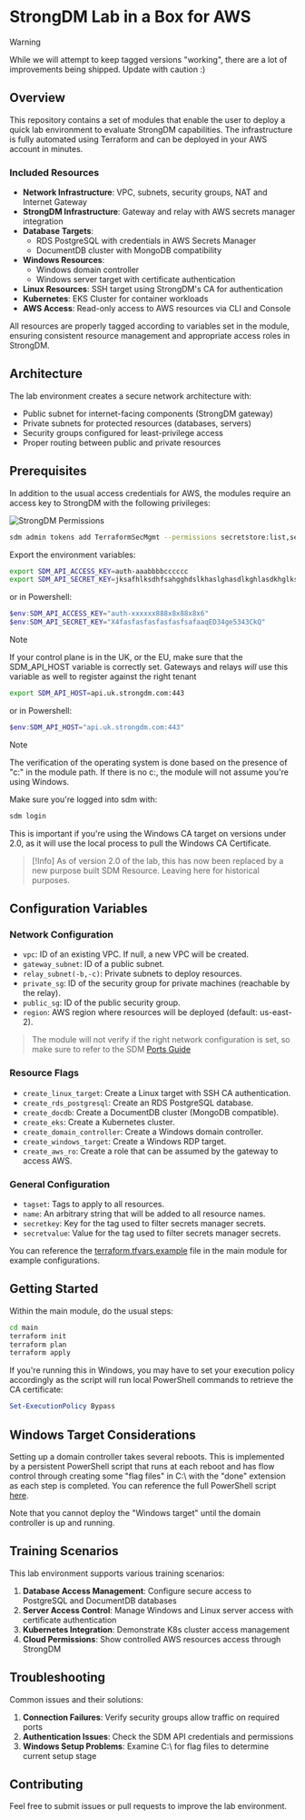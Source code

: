 # StrongDM Lab in a Box for AWS

> [!Warning]
> While we will attempt to keep tagged versions "working", there are a lot of improvements being shipped.
> Update with caution :)

## Overview

This repository contains a set of modules that enable the user to deploy a quick lab environment to evaluate StrongDM capabilities. The infrastructure is fully automated using Terraform and can be deployed in your AWS account in minutes.

### Included Resources

- **Network Infrastructure**: VPC, subnets, security groups, NAT and Internet Gateway
- **StrongDM Infrastructure**: Gateway and relay with AWS secrets manager integration
- **Database Targets**:
  - RDS PostgreSQL with credentials in AWS Secrets Manager
  - DocumentDB cluster with MongoDB compatibility
- **Windows Resources**:
  - Windows domain controller
  - Windows server target with certificate authentication
- **Linux Resources**: SSH target using StrongDM's CA for authentication
- **Kubernetes**: EKS Cluster for container workloads
- **AWS Access**: Read-only access to AWS resources via CLI and Console

All resources are properly tagged according to variables set in the module, ensuring consistent resource management and appropriate access roles in StrongDM.

## Architecture

The lab environment creates a secure network architecture with:
- Public subnet for internet-facing components (StrongDM gateway)
- Private subnets for protected resources (databases, servers)
- Security groups configured for least-privilege access
- Proper routing between public and private resources

## Prerequisites

In addition to the usual access credentials for AWS, the modules require an access key to StrongDM with the following privileges:

![StrongDM Permissions](doc/strongdm-permissions.png?raw=true)

```bash
sdm admin tokens add TerraformSecMgmt --permissions secretstore:list,secretstore:create,secretstore:update,secretstore:delete,organization:view_settings,relay:list,relay:create,policy:read,policy:write,datasource:list,datasource:create,datasource:update,datasource:delete,datasource:healthcheck,resourcelock:delete,resourcelock:list,accessrequest:requester,secretengine:create,secretengine:list,secretengine:delete,secretengine:update,managedsecret:list,managedsecret:update,managedsecret:create,managedsecret:read,managedsecret:delete --duration 648000 --type api
```

Export the environment variables:

```bash
export SDM_API_ACCESS_KEY=auth-aaabbbbcccccc
export SDM_API_SECRET_KEY=jksafhlksdhfsahgghdslkhaslghasdlkghlasdkhglkshg
```
or in Powershell:
```powershell
$env:SDM_API_ACCESS_KEY="auth-xxxxxx888x8x88x8x6"
$env:SDM_API_SECRET_KEY="X4fasfasfasfasfasfsafaaqED34ge5343CkQ"
```

> [!NOTE]
> If your control plane is in the UK, or the EU, make sure that the SDM_API_HOST variable is correctly set.
> Gateways and relays *will* use this variable as well to register against the right tenant

```bash
export SDM_API_HOST=api.uk.strongdm.com:443
```
or in Powershell:
```powershell
$env:SDM_API_HOST="api.uk.strongdm.com:443"
```

> [!NOTE]
> The verification of the operating system is done based on the presence of "c:" in the module path. If there is no c:,
> the module will not assume you're using Windows.

Make sure you're logged into sdm with:
```bash
sdm login
```
This is important if you're using the Windows CA target on versions under 2.0, as it will use the local process to pull the Windows CA Certificate. 

> [!Info]
> As of version 2.0 of the lab, this has now been replaced by a new purpose built SDM Resource. Leaving here for historical purposes.
> 

## Configuration Variables

### Network Configuration
- `vpc`: ID of an existing VPC. If null, a new VPC will be created.
- `gateway_subnet`: ID of a public subnet.
- `relay_subnet(-b,-c)`: Private subnets to deploy resources.
- `private_sg`: ID of the security group for private machines (reachable by the relay).
- `public_sg`: ID of the public security group.
- `region`: AWS region where resources will be deployed (default: us-east-2).

> The module will not verify if the right network configuration is set, so make sure to refer to the SDM [Ports Guide](https://www.strongdm.com/docs/admin/deployment/ports-guide/)

### Resource Flags
- `create_linux_target`: Create a Linux target with SSH CA authentication.
- `create_rds_postgresql`: Create an RDS PostgreSQL database.
- `create_docdb`: Create a DocumentDB cluster (MongoDB compatible).
- `create_eks`: Create a Kubernetes cluster.
- `create_domain_controller`: Create a Windows domain controller.
- `create_windows_target`: Create a Windows RDP target.
- `create_aws_ro`: Create a role that can be assumed by the gateway to access AWS.
 
### General Configuration
- `tagset`: Tags to apply to all resources.
- `name`: An arbitrary string that will be added to all resource names.
- `secretkey`: Key for the tag used to filter secrets manager secrets.
- `secretvalue`: Value for the tag used to filter secrets manager secrets.

You can reference the [terraform.tfvars.example](main/terraform.tfvars.example) file in the main module for example configurations.

## Getting Started

Within the main module, do the usual steps:

```bash
cd main
terraform init
terraform plan
terraform apply
``` 

If you're running this in Windows, you may have to set your execution policy accordingly as the script will run local PowerShell commands to retrieve the CA certificate:

```powershell
Set-ExecutionPolicy Bypass
```

## Windows Target Considerations



Setting up a domain controller takes several reboots. This is implemented by a persistent PowerShell script that runs at each reboot and has flow control through creating some "flag files" in C:\ with the "done" extension as each step is completed. You can reference the full PowerShell script [here](dc/install-dc.ps1.tpl).

Note that you cannot deploy the "Windows target" until the domain controller is up and running.

## Training Scenarios

This lab environment supports various training scenarios:

1. **Database Access Management**: Configure secure access to PostgreSQL and DocumentDB databases
2. **Server Access Control**: Manage Windows and Linux server access with certificate authentication
3. **Kubernetes Integration**: Demonstrate K8s cluster access management
4. **Cloud Permissions**: Show controlled AWS resources access through StrongDM

## Troubleshooting

Common issues and their solutions:

1. **Connection Failures**: Verify security groups allow traffic on required ports
2. **Authentication Issues**: Check the SDM API credentials and permissions
3. **Windows Setup Problems**: Examine C:\ for flag files to determine current setup stage

## Contributing

Feel free to submit issues or pull requests to improve the lab environment.
